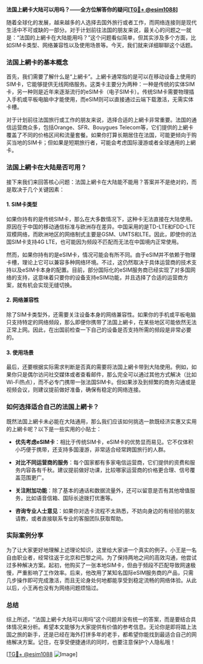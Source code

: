 **法国上網卡大陆可以用吗？——全方位解答你的疑问[[TG💪+ @esim1088](https://t.me/s/esim1088)]**

随着全球化的发展，越来越多的人选择去国外旅行或者工作，而网络连接则是现代生活中不可或缺的一部分。对于计划前往法国的朋友来说，最关心的问题之一就是：“法国的上網卡在大陆能用吗？”这个问题看似简单，但其实涉及多个方面，比如SIM卡类型、网络兼容性以及使用场景等。今天，我们就来详细聊聊这个话题。

### 法国上網卡的基本概念

首先，我们需要了解什么是“上網卡”。上網卡通常指的是可以在移动设备上使用的SIM卡，它能够提供无线网络服务。这类卡主要分为两种：一种是传统的实体SIM卡，另一种则是近年来逐渐流行的eSIM卡（电子SIM卡）。传统SIM卡需要物理插入手机或平板电脑中才能使用，而eSIM则可以直接通过云端下载激活，无需实体卡槽。

对于计划前往法国旅行或工作的朋友来说，选择合适的上網卡非常重要。法国的通信运营商众多，包括Orange、SFR、Bouygues Telecom等，它们提供的上網卡覆盖了不同的价格区间和流量套餐。如果你打算长期居住在法国，可能更倾向于购买当地的SIM卡；但如果是短期旅行者，可能会考虑国际漫游或者全球通用的上網卡。

### 法国上網卡在大陆是否可用？

接下来我们来回答核心问题：法国上網卡在大陆能不能用？答案并不是绝对的，而是取决于几个关键因素：

#### 1. SIM卡类型
如果你持有的是传统SIM卡，那么在大多数情况下，这种卡无法直接在大陆使用。原因在于中国的移动通信标准与欧洲存在差异。中国采用的是TD-LTE和FDD-LTE双模网络，而欧洲地区的网络制式主要是GSM、UMTS和LTE。因此，即使你的法国SIM卡支持4G LTE，也可能因为频段不匹配而无法在中国境内正常使用。

然而，如果你持有的是eSIM卡，情况可能会有所不同。由于eSIM并不依赖于物理卡槽，理论上它可以兼容多种网络环境。不过，这仍然取决于具体运营商的技术支持以及eSIM卡本身的配置。目前，部分国际化的eSIM服务商已经实现了对多国网络的支持，这意味着只要你的设备支持eSIM功能，并且选择了合适的运营商方案，就有机会实现无缝切换。

#### 2. 网络兼容性
除了SIM卡类型外，还需要关注设备本身的网络兼容性。如果你的手机或平板电脑只支持特定的网络频段，那么即便你携带了法国上網卡，在某些地区可能依然无法正常上网。因此，在出国前检查一下自己的设备是否支持所需的频段是非常必要的。

#### 3. 使用场景
最后，还要根据实际需求判断是否真的需要将法国上網卡带到大陆使用。例如，如果你只是偶尔访问社交媒体或者查看邮件，那么完全可以通过其他方式解决（比如Wi-Fi热点），而不必专门携带一张法国SIM卡。但如果涉及到频繁的商务沟通或是视频会议，则建议提前做好准备，确保有稳定的网络连接。

### 如何选择适合自己的法国上網卡？

既然法国上網卡未必能在大陆通用，那么我们应该如何挑选一款既经济实惠又实用的上網卡呢？以下是一些实用的小贴士：

- **优先考虑eSIM卡**：相比于传统SIM卡，eSIM卡的优势显而易见。它不仅体积小巧便于携带，还支持多国漫游，非常适合经常跨国旅行的人群。
  
- **对比不同运营商的服务**：每个国家都有多家电信运营商，它们提供的资费和服务内容各有千秋。建议提前做好功课，比较哪家运营商的价格更合理、信号覆盖范围更广。

- **关注附加功能**：除了基本的通话和数据流量外，还可以留意是否有其他增值服务，比如语音信箱、国际长途拨打优惠等。

- **咨询专业人士意见**：如果你对选卡流程不太熟悉，不妨向身边的有经验的朋友请教，或者直接联系专业的客服团队获取帮助。

### 实际案例分享

为了让大家更好地理解上述理论知识，这里给大家讲一个真实的例子。小王是一名自由职业者，经常往返于北京和巴黎之间。为了保持两地之间的高效沟通，他尝试过多种解决方案。起初，他购买了一张本地SIM卡，但由于频段不匹配导致网速极慢，严重影响了工作效率。后来，他改用了某知名国际eSIM服务商的产品，只需几步操作即可完成激活，而且无论身处何地都能享受到稳定流畅的网络体验。从此以后，小王再也没有为网络问题烦恼过。

### 总结

综上所述，“法国上網卡大陆可以用吗”这个问题并没有统一的答案，而是要结合具体情况来分析。希望本文能够为大家提供有价值的参考信息。无论你是即将踏上法国之旅的新手，还是已经在海外打拼多年的老手，都希望你能找到最适合自己的网络解决方案。记住，在享受便捷通讯的同时，也要注意保护个人隐私哦！

[[TG💪+ @esim1088](https://t.me/s/esim1088) ![Image](https://i.postimg.cc/4NQfJmqS/Snipaste-2025-05-13-00-14-12.png)]